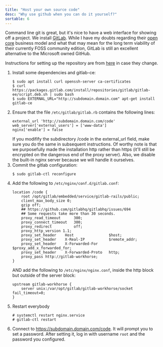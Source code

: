```yaml
---
title: "Host your own source code"
desc: "Why use github when you can do it yourself?"
sortable: 6
---
```


Command line git is great, but it's nice to have a web interface for showing off a project. We install [GitLab](https://about.gitlab.com/). While I have my doubts regarding their [open core](https://en.wikipedia.org/wiki/Open_core) business model and what that may mean for the long term viability of their currently FOSS community edition, GitLab is still an excellent alternative to the Microsoft owned GitHub.

Instructions for setting up the repository are from [here](https://about.gitlab.com/installation/#debian) in case they change.

1. Install some dependencies and gitlab-ce:
   ```
   $ sudo apt install curl openssh-server ca-certificates
   $ curl https://packages.gitlab.com/install/repositories/gitlab/gitlab-ee/script.deb.sh | sudo bash
   $ sudo EXTERNAL_URL="http://subdomain.domain.com" apt-get install gitlab-ce
   ```
2. Ensure that the file `/etc/gitlab/gitlab.rb` contains the following lines:
   ```
   external_url 'http://subdomain.domain.com/code'
   web_server['external_users'] = ['www-data']
   nginx['enable'] = false
   ```
   If you modifify the subdirectory /code in the external\_url field, make sure you do the same in subsequent instructions. Of worthy note is that we purposefully made the installation http rather than https (it'll still be encrypted on the dangerous end of the proxy server). Also, we disable the built-in nginx server because we will handle it ourselves.
3. Commit the gitlab configuration:
   ```
   $ sudo gitlab-ctl reconfigure
   ```
4. Add the following to `/etc/nginx/conf.d/gitlab.conf`:
   ```
   location /code {
       root /opt/gitlab/embedded/service/gitlab-rails/public;
       client_max_body_size 0;
       gzip off;
       ## https://github.com/gitlabhq/gitlabhq/issues/694
       ## Some requests take more than 30 seconds.
       proxy_read_timeout      300;
       proxy_connect_timeout   300;
       proxy_redirect          off;
       proxy_http_version 1.1;
       proxy_set_header    Host                $host;
       proxy_set_header    X-Real-IP           $remote_addr;
       proxy_set_header    X-Forwarded-For     $proxy_add_x_forwarded_for;
       proxy_set_header    X-Forwarded-Proto   http;
       proxy_pass http://gitlab-workhorse;
   }
   ```
   AND add the following to `/etc/nginx/nginx.conf`, inside the http block but outside of the server block:
   ```
   upstream gitlab-workhorse {
       server unix:/var/opt/gitlab/gitlab-workhorse/socket fail_timeout=0;
   }
   ```
5. Restart everybody
   ```
   # systemctl restart nginx.service
   # gitlab-ctl restart
   ```
6. Connect to https://subdomain.domain.com/code. It will prompt you to set a password. After setting it, log in with username `root` and the password you configured.
